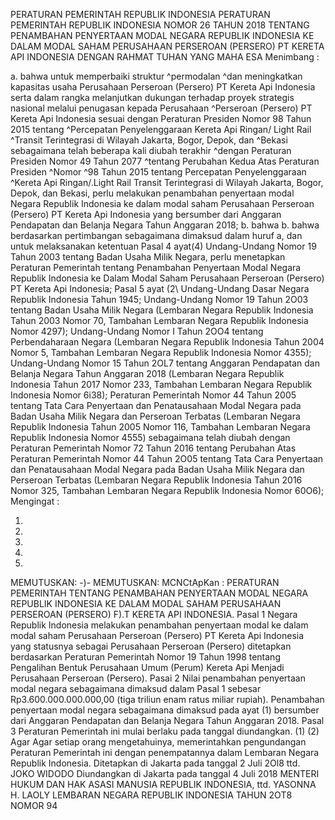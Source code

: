  PERATURAN PEMERINTAH REPUBLIK INDONESIA PERATURAN PEMERINTAH REPUBLIK INDONESIA NOMOR 26 TAHUN 2018 TENTANG PENAMBAHAN PENYERTAAN MODAL NEGARA REPUBLIK INDONESIA KE DALAM MODAL SAHAM PERUSAHAAN PERSEROAN (PERSERO) PT KERETA API INDONESIA
DENGAN RAHMAT TUHAN YANG MAHA ESA
Menimbang :

a. bahwa untuk memperbaiki struktur ^permodalan ^dan meningkatkan kapasitas usaha Perusahaan Perseroan (Persero) PT Kereta Api Indonesia serta dalam rangka melanjutkan dukungan terhadap proyek strategis nasional melalui penugasan kepada Perusahaan ^Perseroan (Persero) PT Kereta Api Indonesia sesuai dengan Peraturan Presiden Nomor 98 Tahun 2015 tentang ^Percepatan Penyelenggaraan Kereta Api Ringan/ Light Rail ^Transit Terintegrasi di Wilayah Jakarta, Bogor, Depok, dan ^Bekasi sebagaimana telah beberapa kali diubah terakhir ^dengan Peraturan Presiden Nomor 49 Tahun 2077 ^tentang Perubahan Kedua Atas Peraturan Presiden ^Nomor ^98 Tahun 2015 tentang Percepatan Penyelenggaraan ^Kereta Api Ringan/.Light Rail Transit Terintegrasi di Wilayah Jakarta, Bogor, Depok, dan Bekasi, perlu melakukan penambahan penyertaan modal Negara Republik Indonesia ke dalam modal saham Perusahaan Perseroan (Persero) PT Kereta Api Indonesia yang bersumber dari Anggaran Pendapatan dan Belanja Negara Tahun Anggaran 2018;
b. bahwa b. bahwa berdasarkan pertimbangan sebagaimana dimaksud dalam huruf a, dan untuk melaksanakan ketentuan Pasal 4 ayat(4) Undang-Undang Nomor 19 Tahun 2003 tentang Badan Usaha Milik Negara, perlu menetapkan Peraturan Pemerintah tentang Penambahan Penyertaan Modal Negara Republik Indonesia ke Dalam Modal Saham Perusahaan Perseroan (Persero) PT Kereta Api Indonesia; Pasal 5 ayat (2\ Undang-Undang Dasar Negara Republik Indonesia Tahun 1945; Undang-Undang Nomor 19 Tahun 2O03 tentang Badan Usaha Milik Negara (Lembaran Negara Republik Indonesia Tahun 2003 Nomor 70, Tambahan Lembaran Negara Republik Indonesia Nomor 4297); Undang-Undang Nomor I Tahun 2OO4 tentang Perbendaharaan Negara (Lembaran Negara Republik Indonesia Tahun 2004 Nomor 5, Tambahan Lembaran Negara Republik Indonesia Nomor 4355); Undang-Undang Nomor 15 Tahun 2OL7 tentang Anggaran Pendapatan dan Belanja Negara Tahun Anggaran 2018 (Lembaran Negara Republik Indonesia Tahun 2017 Nomor 233, Tambahan Lembaran Negara Republik Indonesia Nomor 6i38); Peraturan Pemerintah Nomor 44 Tahun 2005 tentang Tata Cara Penyertaan dan Penatausahaan Modal Negara pada Badan Usaha Milik Negara dan Perseroan Terbatas (Lembaran Negara Republik Indonesia Tahun 2005 Nomor 116, Tambahan Lembaran Negara Republik Indonesia Nomor 4555) sebagaimana telah diubah dengan Peraturan Pemerintah Nomor 72 Tahun 2016 tentang Perubahan Atas Peraturan Pemerintah Nomor 44 Tahun 2O05 tentang Tata Cara Penyertaan dan Penatausahaan Modal Negara pada Badan Usaha Milik Negara dan Perseroan Terbatas (Lembaran Negara Republik Indonesia Tahun 2016 Nomor 325, Tambahan Lembaran Negara Republik Indonesia Nomor 60O6);
Mengingat :

1.
2.
3.
4.
5.
MEMUTUSKAN:
 -\)-
MEMUTUSKAN:
 MCNCtApKan : PERATURAN PEMERINTAH TENTANG PENAMBAHAN PENYERTAAN MODAL NEGARA REPUBLIK INDONESIA KE DALAM MODAL SAHAM PERUSAHAAN PERSEROAN (PERSERO) F).T KERETA API INDONESIA. Pasal 1 Negara Republik Indonesia melakukan penambahan penyertaan modal ke dalam modal saham Perusahaan Perseroan (Persero) PT Kereta Api Indonesia yang statusnya sebagai Perusahaan Perseroan (Persero) ditetapkan berdasarkan Peraturan Pemerintah Nomor 19 Tahun 1998 tentang Pengalihan Bentuk Perusahaan Umum (Perum) Kereta Api Menjadi Perusahaan Perseroan (Persero). Pasai 2 Nilai penambahan penyertaan modal negara sebagaimana dimaksud dalam Pasal 1 sebesar Rp3.600.000.000.000,00 (tiga triliun enam ratus miliar rupiah). Penambahan penyertaan modal negara sebagaimana dimaksud pada ayat (1) bersumber dari Anggaran Pendapatan dan Belanja Negara Tahun Anggaran 2018. Pasal 3 Peraturan Pemerintah ini mulai berlaku pada tanggal diundangkan.
(1) (2) Agar
Agar setiap orang mengetahuinya, memerintahkan pengundangan Peraturan Pemerintah ini dengan penempatannya dalam Lembaran Negara Republik Indonesia. Ditetapkan di Jakarta pada tanggal 2 Juli 2Ol8 ttd. JOKO WIDODO Diundangkan di Jakarta pada tanggal 4 Juli 2018 MENTERI HUKUM DAN HAK ASASI MANUSIA REPUBLIK INDONESIA, ttd. YASONNA H. LAOLY LEMBARAN NEGARA REPUBLIK INDONESIA TAHUN 2OT8 NOMOR 94